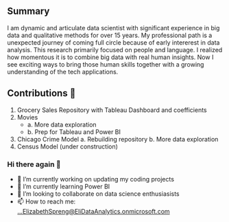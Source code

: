 
## Summary

I am dynamic and articulate data scientist with significant experience in big data and qualitative methods for over 15 years.  My professional path is a unexpected journey of coming full circle because of early intererest in data analysis. This research primarily focused on people and language.  I realized how momentous it is to combine big data with real human insights. Now I  see exciting ways to bring those  human skills together with a growing  understanding of the tech applications. 

## Contributions 🙌
 1. Grocery Sales Repository with Tableau Dashboard and coefficients
 2. Movies 
    - a. More data exploration
    - b. Prep for Tableau and Power BI
3. Chicago Crime Model
   a. Rebuilding repository
   b. More data exploration
4. Census Model (under construction)





### Hi there again 👋

- 🔭 I’m currently working on updating my coding projects
- 🌱 I’m currently learning Power BI
- 👯 I’m looking to collaborate on data science enthusiasists
- 📫 How to reach me: ...ElizabethSpreng@EliDataAnalytics.onmicrosoft.com



<!--
**Elispreng/Elispreng** is a ✨ _special_ ✨ repository because its `README.md` (this file) appears on your GitHub profile.

Here are some ideas to get you started:

- 🔭 I’m currently working on uodating my coding projects
- 🌱 I’m currently learning Power BI
- 👯 I’m looking to collaborate on data science enthusiasists
- 🤔 I’m looking for help with ...
- 💬 Ask me about ...
- 📫 How to reach me: ...
- 😄 Pronouns: ...
- ⚡ Fun fact: ...
-->
